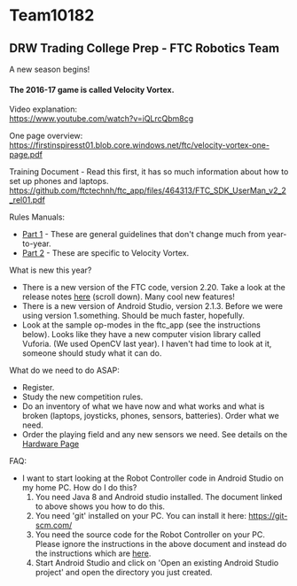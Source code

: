 # Team10182
## DRW Trading College Prep - FTC Robotics Team

A new season begins!

#### The 2016-17 game is called Velocity Vortex.

Video explanation:   
https://www.youtube.com/watch?v=iQLrcQbm8cg

One page overview:
https://firstinspiresst01.blob.core.windows.net/ftc/velocity-vortex-one-page.pdf


Training Document - Read this first, it has so much information about how to set up phones and laptops.
https://github.com/ftctechnh/ftc_app/files/464313/FTC_SDK_UserMan_v2_2_rel01.pdf

Rules Manuals:
- [Part 1](https://firstinspiresst01.blob.core.windows.net/ftc/game-manual-part-1.pdf) - These are general guidelines that don't change much from year-to-year.
- [Part 2](https://firstinspiresst01.blob.core.windows.net/ftc/game-manual-part-2.pdf) - These are specific to Velocity Vortex.

What is new this year?
- There is a new version of the FTC code, version 2.20. Take a look at the release notes [here](https://github.com/ftctechnh/ftc_app) (scroll down). Many cool new features!
- There is a new version of Android Studio, version 2.1.3. Before we were using version 1.something. Should be much faster, hopefully.
- Look at the sample op-modes in the ftc_app (see the instructions below). Looks like they have a new computer vision library called Vuforia. (We used OpenCV last year). I haven't had time to look at it, someone should study what it can do.

What do we need to do ASAP:
- Register.
- Study the new competition rules.
- Do an inventory of what we have now and what works and what is broken (laptops, joysticks, phones, sensors, batteries). Order what we need.
- Order the playing field and any new sensors we need. See details on the [Hardware Page](Hardware.md)


FAQ:
- I want to start looking at the Robot Controller code in Android Studio on my home PC. How do I do this?
     1. You need Java 8 and Android studio installed. The document linked to above shows you how to do this.
     2. You need 'git' installed on your PC. You can install it here: https://git-scm.com/
     3. You need the source code for the Robot Controller on your PC. Please ignore the instructions in the above document and instead do the instructions which are [here](GitQuickStart.md).
     4. Start Android Studio and click on 'Open an existing Android Studio project' and open the directory you just created.


